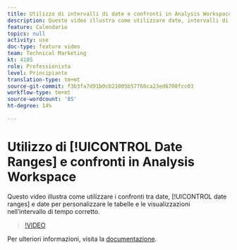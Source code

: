```yaml
---
title: Utilizzo di intervalli di date e confronti in Analysis Workspace
description: Questo video illustra come utilizzare date, intervalli di date e confronti di date per personalizzare le tabelle e le visualizzazioni in base all’intervallo di tempo corretto.
feature: Calendario
topics: null
activity: use
doc-type: feature video
team: Technical Marketing
kt: 4105
role: Professionista
level: Principiante
translation-type: tm+mt
source-git-commit: f3b3fa7d91b0cb21005b57768ca23ed6700fcc03
workflow-type: tm+mt
source-wordcount: '85'
ht-degree: 14%

---
```



# Utilizzo di [!UICONTROL Date Ranges] e confronti in Analysis Workspace

Questo video illustra come utilizzare i confronti tra date, [!UICONTROL date ranges] e date per personalizzare le tabelle e le visualizzazioni nell’intervallo di tempo corretto.

>[!VIDEO](https://video.tv.adobe.com/v/30753/?quality=12)

Per ulteriori informazioni, visita la [documentazione](https://docs.adobe.com/content/help/it-IT/analytics/analyze/analysis-workspace/components/calendar-date-ranges/calendar.html).
